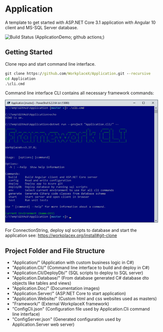 # Application
A template to get started with ASP.NET Core 3.1 application with Angular 10 client and MS-SQL Server database.

![Build Status](https://github.com/WorkplaceX/Application/workflows/CI/badge.svg) (ApplicationDemo; github actions;)

## Getting Started
Clone repo and start command line interface.
```cmd
git clone https://github.com/WorkplaceX/Application.git --recursive
cd Application
.\cli.cmd
```
Command line interface CLI contains all necessary framework commands:

![Cli](Application.Doc/Cli.png)

For ConnectionString, deploy sql scripts to database and start the application see: https://workplacex.org/install#git-clone

## Project Folder and File Structure
* "Application/" (Application with custom business logic in C#)
* "Application.Cli/" (Command line interface to build and deploy in C#)
* "Application.Cli/DeployDb/" (SQL scripts to deploy to SQL server)
* "Application.Database/" (From database generated C# database dto objects like tables and views)
* "Application.Doc/" (Documentation images)
* "Application.Server/" (ASP.NET Core to start application)
* "Application.Website/" (Custom html and css websites used as masters)
* "Framework/" (External WorkplaceX framework)
* "ConfigCli.json" (Configuration file used by Application.Cli command line interface)
* "ConfigServer.json" (Generated configuration used by Application.Server web server)
